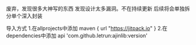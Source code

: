 废弃，发现很多大神写的东西 发现设计太多漏洞。不在持续更新
后续将会单独拆分单个深入封装

导入方式
1.在allprojects中添加
  maven { url "https://jitpack.io" }
2.在dependencies中添加
  api 'com.github.letrun:ajinlib:version'
